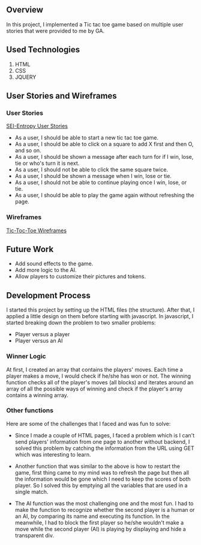 ## Overview
In this project, I implemented a Tic tac toe game based on multiple user stories that were provided to me by GA.

## Used Technologies
1. HTML 
2. CSS
3. JQUERY 

## User Stories and Wireframes

### User Stories
[SEI-Entropy User Stories](https://github.com/sei-entropy/project-1-prompt#user-content-user-stories)
* As a user, I should be able to start a new tic tac toe game.
* As a user, I should be able to click on a square to add X first and then O, and so on.
* As a user, I should be shown a message after each turn for if I win, lose, tie or who's turn it is next.
* As a user, I should not be able to click the same square twice.
* As a user, I should be shown a message when I win, lose or tie.
* As a user, I should not be able to continue playing once I win, lose, or tie.
* As a user, I should be able to play the game again without refreshing the page.

### Wireframes
[Tic-Toc-Toe Wireframes](https://github.com/malsaadan/Tic-Tac-Toe/tree/master/wireframes)


## Future Work
* Add sound effects to the game.
* Add more logic to the AI.
* Allow players to customize their pictures and tokens.


## Development Process
I started this project by setting up the HTML files (the structure). After that, I applied a little design on them before starting with javascript. In javascript, I started breaking down the problem to two smaller problems: 
* Player versus a player
* Player versus an AI


### Winner Logic
At first, I created an array that contains the players' moves. Each time a player makes a move, I would check if he/she has won or not. The winning function checks all of the player's moves (all blocks) and iterates around an array of all the possible ways of winning and check if the player's array contains a winning array.

### Other functions
Here are some of the challenges that I faced and was fun to solve:
* Since I made a couple of HTML pages, I faced a problem which is I can't send players' information from one page to another without backend, I solved this problem by catching the information from the URL using GET which was interesting to learn.

* Another function that was similar to the above is how to restart the game, first thing came to my mind was to refresh the page but then all the information would be gone which I need to keep the scores of both player. So I solved this by emptying all the variables that are used in a single match.

* The AI function was the most challenging one and the most fun. I had to make the function to recognize whether the second player is a human or an AI, by comparing its name and executing its function. In the meanwhile, I had to block the first player so he/she wouldn't make a move while the second player (AI) is playing by displaying and hide a transparent div.